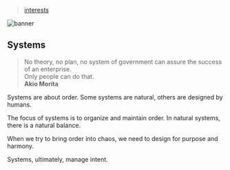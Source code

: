 > [interests](/profile/interests)

![banner](/profile/photos/banner.png)

## Systems

> No theory, no plan, no system of government can assure the success of an enterprise.  
> Only people can do that.  
**Akio Morita**

Systems are about order. Some systems are natural, others are designed by humans.

The focus of systems is to organize and maintain order.  In natural systems, there is a natural balance.

When we try to bring order into chaos, we need to design for purpose and harmony.

Systems, ultimately, manage intent.
